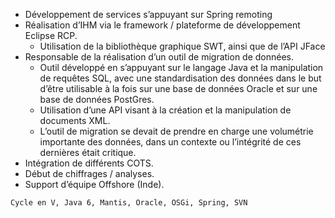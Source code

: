 - Développement de services s’appuyant sur Spring remoting
- Réalisation d’IHM  via le framework / plateforme de développement Eclipse RCP.
  - Utilisation de la bibliothèque graphique SWT, ainsi que de l’API JFace
- Responsable de la réalisation d’un outil de migration de données.
  - Outil développé en s’appuyant sur le langage Java et la manipulation de requêtes SQL, avec une standardisation des données dans le but d’être utilisable à la fois sur une base de données Oracle et sur une base de données PostGres.
  - Utilisation d’une API visant à la création et la manipulation de documents XML.
  - L’outil de migration se devait de prendre en charge une volumétrie importante des données, dans un contexte ou l’intégrité de ces dernières était critique.
- Intégration de différents COTS.
- Début de chiffrages / analyses.
- Support d’équipe Offshore (Inde).

``Cycle en V, Java 6, Mantis, Oracle, OSGi, Spring, SVN``
